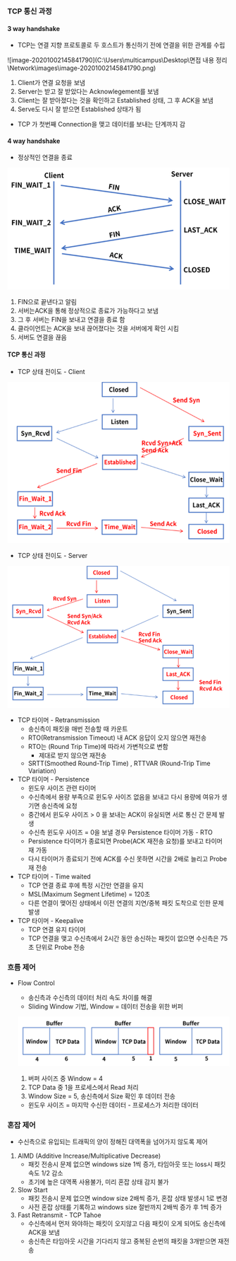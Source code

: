 ### TCP 통신 과정

#### 3 way handshake

- TCP는 연결 지향 프로토콜로 두 호스트가 통신하기 전에 연결을 위한 관계를 수립

![image-20201002145841790](C:\Users\multicampus\Desktop\면접 내용 정리\Network\images\image-20201002145841790.png)

1. Client가 연결 요청을 보냄
2. Server는 받고 잘 받았다는 Acknowlegement를 보냄
3. Client는 잘 받아졌다는 것을 확인하고 Established 상태, 그 후 ACK을 보냄
4. Serve도 다시 잘 받으면 Established 상태가 됨

- TCP 가 첫번째 Connection을 맺고 데이터를 보내는 단계까지 감

#### 4 way handshake

- 정상적인 연결을 종료

![image-20201002150155696](images\image-20201002150155696.png)

1. FIN으로 끝낸다고 알림
2. 서버는ACK을 통해 정상적으로 종료가 가능하다고 보냄
3. 그 후 서버는 FIN을 보내고 연결을 종료 함
4. 클라이언트는 ACK을 보내 끊어졌다는 것을 서버에게 확인 시킴
5. 서버도 연결을 끊음

#### TCP 통신 과정

- TCP 상태 전이도 - Client

![image-20201002150440619](images\image-20201002150440619.png)

- TCP 상태 전이도 - Server

![image-20201002150609678](images\image-20201002150609678.png)

- TCP 타이머 - Retransmission
  - 송신측이 패킷을 매번 전송할 때 카운트
  - RTO(Retransmission Timeout) 내 ACK 응답이 오지 않으면 재전송
  - RTO는 (Round Trip Time)에 따라서 가변적으로 변함
    - 제대로 받지 않으면 재전송
  - SRTT(Smoothed Round-Trip Time) , RTTVAR (Round-Trip Time Variation)
- TCP 타이머 - Persistence
  - 윈도우 사이즈 관련 타이머
  - 수신측에서 용량 부족으로 윈도우 사이즈 없음을 보내고 다시 용량에 여유가 생기면 송신측에 요청
  - 중간에서 윈도우 사이즈 > 0 을 보내는 ACK이 유실되면 서로 통신 간 문제 발생
  - 수신측 윈도우 사이즈 = 0을 보낼 경우 Persistence 타이머 가동 - RTO
  - Persistence 타이머가 종료되면 Probe(ACK 재전송 요청)를 보내고 타이머 재 가동
  - 다시 타이머가 종료되기 전에 ACK를 수신 못하면 시간을 2배로 늘리고 Probe 재 전송
- TCP 타이머 - Time waited
  - TCP 연결 종료 후에 특정 시간만 연결을 유지
  - MSL(Maximum Segment Lifetime) = 120초
  - 다른 연결이 맺어진 상태에서 이전 연결의 지연/중복 패킷 도착으로 인한 문제 발생
- TCP 타이머 - Keepalive
  - TCP 연결 유지 타이머
  - TCP 연결을 맺고 수신측에서 2시간 동안 송신하는 패킷이 없으면 수신측은 75초 단위로 Probe 전송

### 흐름 제어

- Flow Control

  - 송신측과 수신측의 데이터 처리 속도 차이를 해결
  - Sliding Window 기법, Window = 데이터 전송을 위한 버퍼

  ![image-20201002151532588](images\image-20201002151532588.png)

  1. 버퍼 사이즈 중 Window = 4
  2. TCP Data 중 1을 프로세스에서 Read 처리
  3. Window Size = 5, 송신측에서 Size 확인 후 데이터 전송

  - 윈도우 사이즈 = 마지막 수신한 데이터 - 프로세스가 처리한 데이터

### 혼잡 제어

- 수신측으로 유입되는 트래픽의 양이 정해진 대역폭을 넘어가지 않도록 제어

1. AIMD (Additive Increase/Multiplicative Decrease)
   - 패킷 전송시 문제 없으면 windows size 1씩 증가, 타임아웃 또는 loss시 패킷 속도 1/2 감소
   - 초기에 높은 대역폭 사용불가, 미리 혼잡 상태 감지 불가
2. Slow Start
   - 패킷 전송시 문제 없으면 window size 2배씩 증가, 혼잡 상태 발생시 1로 변경
   - 사전 혼잡 상태를 기록하고 windows size 절반까지 2배씩 증가 후 1씩 증가
3. Fast Retransmit - TCP Tahoe
   - 수신측에서 먼저 와야하는 패킷이 오지않고 다음 패킷이 오게 되어도 송신측에 ACK을 보냄
   - 송신측은 타임아웃 시간을 기다리지 않고 중복된 순번의 패킷을 3개받으면 재전송